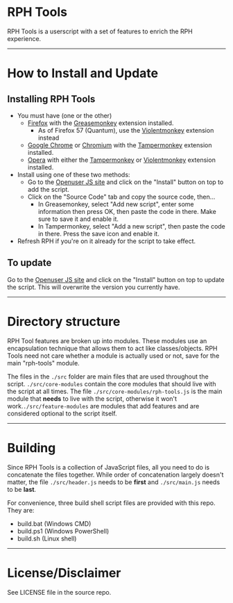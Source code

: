 # RPH Tools
RPH Tools is a userscript with a set of features to enrich the RPH experience.
***
# How to Install and Update
## Installing RPH Tools
- You must have (one or the other)
  - [Firefox](http://www.getfirefox.com) with the [Greasemonkey](https://addons.mozilla.org/en-US/firefox/addon/greasemonkey/) extension installed.
    - As of Firefox 57 (Quantum), use the [Violentmonkey](https://addons.mozilla.org/en-US/firefox/addon/violentmonkey/) extension instead
  - [Google Chrome](https://www.google.com/chrome/) or [Chromium](http://www.chromium.org/Home) with the [Tampermonkey](https://chrome.google.com/webstore/detail/tampermonkey/dhdgffkkebhmkfjojejmpbldmpobfkfo?hl=en) extension installed.
  - [Opera](http://www.opera.com) with either the [Tampermonkey](https://addons.opera.com/en/extensions/details/tampermonkey-beta/?display=en) or [Violentmonkey](https://addons.opera.com/en/extensions/details/violent-monkey/?display=en) extension installed.
- Install using one of these two methods:
  - Go to the [Openuser JS site](https://openuserjs.org/scripts/shuffyiosys/RPH_Tools) and click on the "Install" button on top to add the script.
  - Click on the "Source Code" tab and copy the source code, then...
    - In Greasemonkey, select "Add new script", enter some information then press OK, then paste the code in there. Make sure to save it and enable it.
    - In Tampermonkey, select "Add a new script", then paste the code in there. Press the save icon and enable it.
- Refresh RPH if you're on it already for the script to take effect.

## To update
Go to the [Openuser JS site](https://openuserjs.org/scripts/shuffyiosys/RPH_Tools) and click on the "Install" button on top to update the script. This will overwrite the version you currently have.
***
# Directory structure
RPH Tool features are broken up into modules. These modules use an encapsulation technique that allows them to act like classes/objects. RPH Tools need not care whether a module is actually used or not, save for the main "rph-tools" module.

The files in the ```./src``` folder are main files that are used throughout the script. ```./src/core-modules``` contain the core modules that should live with the script at all times. The file ```./src/core-modules/rph-tools.js``` is the main module that **needs** to live with the script, otherwise it won't work.```./src/feature-modules``` are modules that add features and are considered optional to the script itself.
***
# Building
Since RPH Tools is a collection of JavaScript files, all you need to do is concatenate the files together. While order of concatenation largely doesn't matter, the file ```./src/header.js``` needs to be **first** and ```./src/main.js``` needs to be **last**.

For convenience, three build shell script files are provided with this repo. They are:
- build.bat (Windows CMD)
- build.ps1 (Windows PowerShell)
- build.sh (Linux shell)

***
# License/Disclaimer
See LICENSE file in the source repo.
